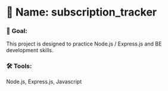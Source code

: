 # 📁 **Name**: subscription_tracker

### 🎯 **Goal**:

This project is designed to practice Node.js / Express.js and BE development
skills.

### 🛠️ **Tools**:

Node.js, Express.js, Javascript
